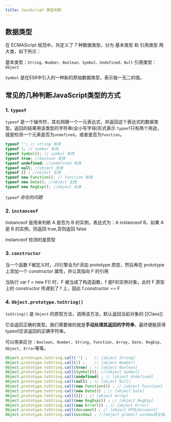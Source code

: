 ```yaml
---
title: JavaScript 类型判断
---
```

## 数据类型
在 ECMAScript  规范中，共定义了 7 种数据类型，分为 基本类型 和 引用类型 两大类，如下所示：

基本类型：`String、Number、Boolean、Symbol、Undefined、Null` 
引用类型：`Object`

`Symbol`  是在ES6中引入的一种新的原始数据类型，表示独一无二的值。

## 常见的几种判断JavaScript类型的方式

### 1. `typeof`
`typeof` 是一个操作符，其右侧跟一个一元表达式，并返回这个表达式的数据类型。返回的结果用该类型的字符串(全小写字母)形式表示
`typeof`只有两个用途，就是检测一个元素是否为`undefined`，或者是否为`function`。
```javascript
typeof ''; // string 有效
typeof 1; // number 有效
typeof Symbol(); // symbol 有效
typeof true; //boolean 有效
typeof undefined; //undefined 有效
typeof null; //object 无效
typeof [] ; //object 无效
typeof new Function(); // function 有效
typeof new Date(); //object 无效
typeof new RegExp(); //object 无效
```


_`typeof` 存在的问题_


### 2. `instanceof`
instanceof 是用来判断 A 是否为 B 的实例，表达式为：A instanceof B，如果 A 是 B 的实例，则返回 true,否则返回 false

instanceof 检测的是原型

### 3. `constructor`

当一个函数 F被定义时，JS引擎会为F添加 prototype 原型，然后再在 prototype上添加一个 constructor 属性，并让其指向 F 的引用

当执行 var f = new F() 时，F 被当成了构造函数，f 是F的实例对象，此时 F 原型上的 constructor 传递到了 f 上，因此 f.constructor == F


### 4. `Object.prototype.toString()`
`toString()` 是 `Object` 的原型方法，调用该方法，默认返回当前对象的 [[Class]]

它会返回正确的类型。我们需要做的就是**手动处理其返回的字符串**，最终便能获得typeof应该返回的正确字符串。

可以用来区分：`Boolean, Number, String, Function, Array, Date, RegExp, Object, Error`等等。


```javascript
Object.prototype.toString.call('') ;   // [object String]
Object.prototype.toString.call(1) ;    // [object Number]
Object.prototype.toString.call(true) ; // [object Boolean]
Object.prototype.toString.call(Symbol()); //[object Symbol]
Object.prototype.toString.call(undefined) ; // [object Undefined]
Object.prototype.toString.call(null) ; // [object Null]
Object.prototype.toString.call(new Function()) ; // [object Function]
Object.prototype.toString.call(new Date()) ; // [object Date]
Object.prototype.toString.call([]) ; // [object Array]
Object.prototype.toString.call(new RegExp()) ; // [object RegExp]
Object.prototype.toString.call(new Error()) ; // [object Error]
Object.prototype.toString.call(document) ; // [object HTMLDocument]
Object.prototype.toString.call(window) ; //[object global] window是全局对象 global 的引用
```

